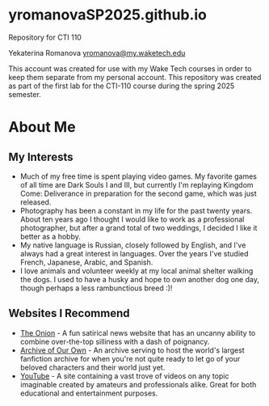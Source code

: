 # yromanovaSP2025.github.io
Repository for CTI 110

Yekaterina Romanova
yromanova@my.waketech.edu

This account was created for use with my Wake Tech courses in order to keep them separate from my personal account.
This repository was created as part of the first lab for the CTI-110 course during the spring 2025 semester.


# About Me

## My Interests

- Much of my free time is spent playing video games. My favorite games of all time are Dark Souls I and III, but currently I'm replaying Kingdom Come: Deliverance in preparation for the second game, which was just released.
- Photography has been a constant in my life for the past twenty years. About ten years ago I thought I would like to work as a professional photographer, but after a grand total of two weddings, I decided I like it better as a hobby.
- My native language is Russian, closely followed by English, and I've always had a great interest in languages. Over the years I've studied French, Japanese, Arabic, and Spanish.
- I love animals and volunteer weekly at my local animal shelter walking the dogs. I used to have a husky and hope to own another dog one day, though perhaps a less rambunctious breed :)!


## Websites I Recommend

- [The Onion](https://theonion.com/onion-news-network/) - A fun satirical news website that has an uncanny ability to combine over-the-top silliness with a dash of poignancy.
- [Archive of Our Own](https://archiveofourown.org/) - An archive serving to host the world's largest fanfiction archive for when you're not quite ready to let go of your beloved characters and their world just yet.
- [YouTube](https://www.youtube.com/) - A site containing a vast trove of videos on any topic imaginable created by amateurs and professionals alike. Great for both educational and entertainment purposes.
